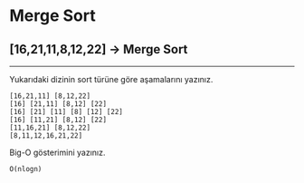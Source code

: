 # Merge Sort

## [16,21,11,8,12,22] -> Merge Sort
---
Yukarıdaki dizinin sort türüne göre aşamalarını yazınız.

    [16,21,11] [8,12,22]
    [16] [21,11] [8,12] [22]
    [16] [21] [11] [8] [12] [22]
    [16] [11,21] [8,12] [22]
    [11,16,21] [8,12,22]
    [8,11,12,16,21,22]

Big-O gösterimini yazınız.

    O(nlogn)

